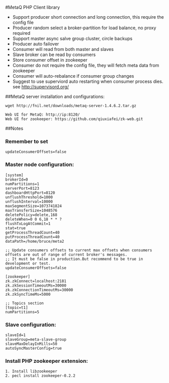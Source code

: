 #MetaQ PHP Client library

* Support producer short connection and long connection, this require the config file
* Producer random select a broker-partition for load balance, no proxy required
* Support master async salve group cluster, circle backups
* Producer auto failover
* Consumer will read from both master and slaves
* Slave broker can be read by consumers
* Store consumer offset in zookeeper
* Consumer do not require the config file, they will fetch meta data from zookeeper
* Consumer will auto-rebalance if consumer group changes
* Suggest to use superviord auto restarting when consumer process dies. see http://supervisord.org/


##MetaQ server installation and configurations:

    wget http://fnil.net/downloads/metaq-server-1.4.6.2.tar.gz

    Web UI for MetaQ: http://ip:8120/
    Web UI for zookeeper: https://github.com/qiuxiafei/zk-web.git

##Notes

### Remember to set 

    updateConsumerOffsets=false

### Master node configuration:

    [system]
    brokerId=0
    numPartitions=1
    serverPort=8123
    dashboardHttpPort=8120
    unflushThreshold=1000
    unflushInterval=10000
    maxSegmentSize=1073741824
    maxTransferSize=1048576
    deletePolicy=delete,168
    deleteWhen=0 0 6,18 * * ?
    flushTxLogAtCommit=1
    stat=true
    getProcessThreadCount=40
    putProcessThreadCount=40
    dataPath=/home/bruce/meta2
    
    ;; Update consumers offsets to current max offsets when consumers offsets are out of range of current broker's messages.
    ;; It must be false in production.But recommend to be true in development or test.
    updateConsumerOffsets=false

    [zookeeper]
    zk.zkConnect=localhost:2181
    zk.zkSessionTimeoutMs=30000
    zk.zkConnectionTimeoutMs=30000
    zk.zkSyncTimeMs=5000

    ;; Topics section
    [topic=t1]
    numPartitions=5

### Slave configuration:

    slaveId=1
    slaveGroup=meta-slave-group
    slaveMaxDelayInMills=50
    autoSyncMasterConfig=true

### Install PHP zookeeper extension:

    1. Install libzookeeper
    2. pecl install zookeeper-0.2.2
